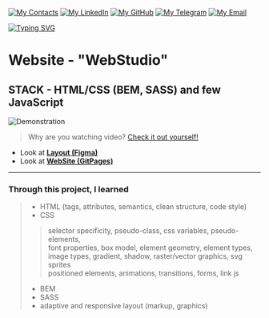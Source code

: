  
[![My Contacts](https://img.shields.io/badge/My_Contacts:-purple?style=for-the-badge&logo=Contacts&logoColor=white)](#)
[![My LinkedIn](https://img.shields.io/badge/LinkedIn-blue?style=for-the-badge&logo=linkedin&logoColor=white)](https://www.linkedin.com/in/dankozz1/)
[![My GitHub](https://img.shields.io/badge/GitHub-grey?style=for-the-badge&logo=GitHub&logoColor=white)](https://github.com/dankozz1t)
[![My Telegram](https://img.shields.io/badge/Telegram-blue?style=for-the-badge&logo=Telegram&logoColor=white)](https://t.me/dankozz1)
[![My Email](https://img.shields.io/badge/alexdankoxxl@gmail.com-%23DD0031.svg?&style=for-the-badge&logo=gmail&logoColor=white)](mailto:alexdankoxxl@gmail.com)


 [![Typing SVG](https://readme-typing-svg.herokuapp.com?color=%2336BCF7&lines=This+is+my+first+Website)](https://git.io/typing-svg)
# Website - "WebStudio" 

## STACK - HTML/CSS (BEM, SASS) and few JavaScript 
 
![Demonstration](https://github.com/dankozz1t/WebStudio/blob/main/images/demo.gif)
> Why are you watching video? [Check it out yourself!](https://dankozz1t.github.io/WebStudio/ "Demonstration")

- Look at [**Layout (Figma)**](<https://www.figma.com/file/SCRJkW1oEg1hUzH170RFeH/DONUT-MASTERCLASS-(Copy)-(Copy)-(Copy)?node-id=0%3A1>)
- Look at [**WebSite (GitPages)**](<https://dankozz1t.github.io/WebStudio/>)

---
### Through this project, I learned 
> * HTML (tags, attributes, semantics, clean structure, code style) <br/>
> * CSS  <br/>
>> selector specificity, pseudo-class, css variables, pseudo-elements,  <br/>
>> font properties, box model, element geometry, element types,  <br/>
>> image types, gradient, shadow, raster/vector graphics, svg sprites <br/>
>> positioned elements, animations, transitions, forms, link js <br/>
> * BEM  <br/>
> * SASS  <br/>
> * adaptive and responsive layout (markup, graphics)  <br/>



